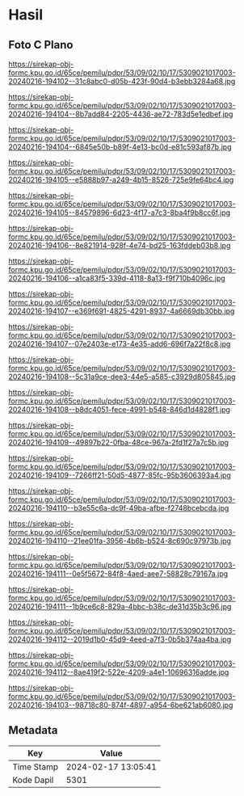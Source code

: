 # Hasil

## Foto C Plano

https://sirekap-obj-formc.kpu.go.id/65ce/pemilu/pdpr/53/09/02/10/17/5309021017003-20240216-194102--31c8abc0-d05b-423f-90d4-b3ebb3284a68.jpg

https://sirekap-obj-formc.kpu.go.id/65ce/pemilu/pdpr/53/09/02/10/17/5309021017003-20240216-194104--8b7add84-2205-4436-ae72-783d5e1edbef.jpg

https://sirekap-obj-formc.kpu.go.id/65ce/pemilu/pdpr/53/09/02/10/17/5309021017003-20240216-194104--6845e50b-b89f-4e13-bc0d-e81c593af87b.jpg

https://sirekap-obj-formc.kpu.go.id/65ce/pemilu/pdpr/53/09/02/10/17/5309021017003-20240216-194105--e5888b97-a249-4b15-8526-725e9fe64bc4.jpg

https://sirekap-obj-formc.kpu.go.id/65ce/pemilu/pdpr/53/09/02/10/17/5309021017003-20240216-194105--84579896-6d23-4f17-a7c3-8ba4f9b8cc6f.jpg

https://sirekap-obj-formc.kpu.go.id/65ce/pemilu/pdpr/53/09/02/10/17/5309021017003-20240216-194106--8e821914-928f-4e74-bd25-163fddeb03b8.jpg

https://sirekap-obj-formc.kpu.go.id/65ce/pemilu/pdpr/53/09/02/10/17/5309021017003-20240216-194106--a1ca83f5-339d-4118-8a13-f9f710b4096c.jpg

https://sirekap-obj-formc.kpu.go.id/65ce/pemilu/pdpr/53/09/02/10/17/5309021017003-20240216-194107--e369f691-4825-4291-8937-4a6669db30bb.jpg

https://sirekap-obj-formc.kpu.go.id/65ce/pemilu/pdpr/53/09/02/10/17/5309021017003-20240216-194107--07e2403e-e173-4e35-add6-696f7a22f8c8.jpg

https://sirekap-obj-formc.kpu.go.id/65ce/pemilu/pdpr/53/09/02/10/17/5309021017003-20240216-194108--5c31a9ce-dee3-44e5-a585-c3929d805845.jpg

https://sirekap-obj-formc.kpu.go.id/65ce/pemilu/pdpr/53/09/02/10/17/5309021017003-20240216-194108--b8dc4051-fece-4991-b548-846d1d4828f1.jpg

https://sirekap-obj-formc.kpu.go.id/65ce/pemilu/pdpr/53/09/02/10/17/5309021017003-20240216-194109--49897b22-0fba-48ce-967a-2fd1f27a7c5b.jpg

https://sirekap-obj-formc.kpu.go.id/65ce/pemilu/pdpr/53/09/02/10/17/5309021017003-20240216-194109--7266ff21-50d5-4877-85fc-95b3606393a4.jpg

https://sirekap-obj-formc.kpu.go.id/65ce/pemilu/pdpr/53/09/02/10/17/5309021017003-20240216-194110--b3e55c6a-dc9f-49ba-afbe-f2748bcebcda.jpg

https://sirekap-obj-formc.kpu.go.id/65ce/pemilu/pdpr/53/09/02/10/17/5309021017003-20240216-194110--21ee01fa-3956-4b6b-b524-8c690c97973b.jpg

https://sirekap-obj-formc.kpu.go.id/65ce/pemilu/pdpr/53/09/02/10/17/5309021017003-20240216-194111--0e5f5672-84f8-4aed-aee7-58828c79167a.jpg

https://sirekap-obj-formc.kpu.go.id/65ce/pemilu/pdpr/53/09/02/10/17/5309021017003-20240216-194111--1b9ce6c8-829a-4bbc-b38c-de31d35b3c96.jpg

https://sirekap-obj-formc.kpu.go.id/65ce/pemilu/pdpr/53/09/02/10/17/5309021017003-20240216-194112--2019d1b0-45d9-4eed-a7f3-0b5b374aa4ba.jpg

https://sirekap-obj-formc.kpu.go.id/65ce/pemilu/pdpr/53/09/02/10/17/5309021017003-20240216-194112--8ae419f2-522e-4209-a4e1-10696316adde.jpg

https://sirekap-obj-formc.kpu.go.id/65ce/pemilu/pdpr/53/09/02/10/17/5309021017003-20240216-194103--98718c80-874f-4897-a954-6be621ab6080.jpg


## Metadata

| Key        | Value               |
| ---------- | ------------------- |
| Time Stamp | 2024-02-17 13:05:41 |
| Kode Dapil | 5301                |



